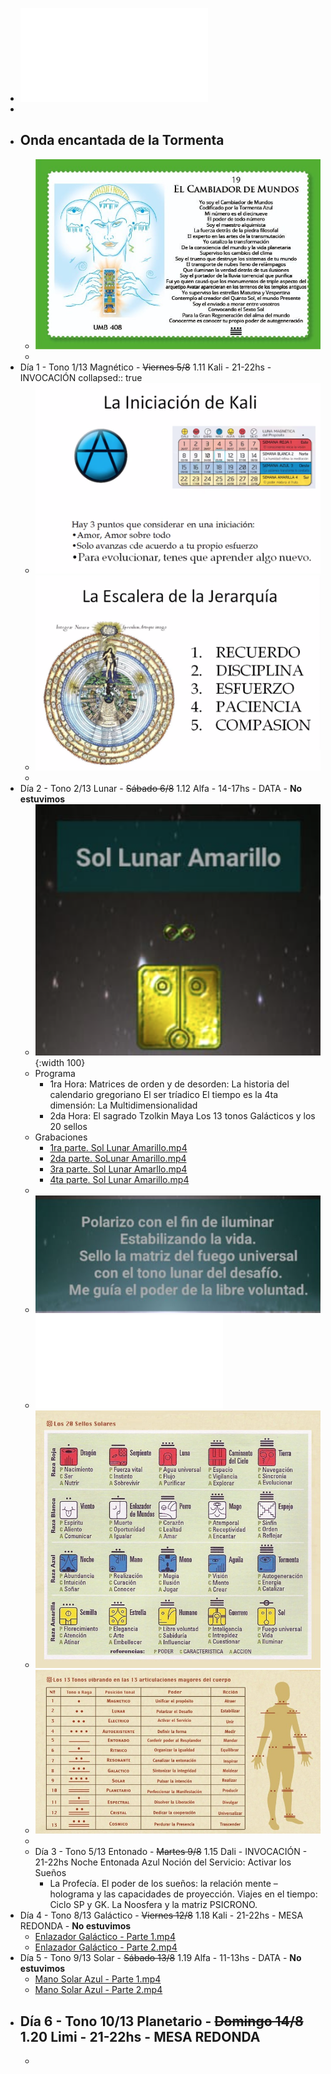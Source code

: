 - ![Programa Circulo Tormenta.pdf](../assets/Programa_Circulo_Tormenta_1659939814239_0.pdf)
-
- ## Onda encantada de la Tormenta
	- ![image.png](../assets/image_1660449203857_0.png)
	-
- Día 1 - Tono 1/13 Magnético  - ~~Viernes 5/8~~ 1.11 Kali - 21-22hs - INVOCACIÓN
  collapsed:: true
	- ![Screen Shot 2022-08-05 at 21.54.33.png](../assets/Screen_Shot_2022-08-05_at_21.54.33_1659940138285_0.png)
	- ![Screen Shot 2022-08-05 at 21.58.12.png](../assets/Screen_Shot_2022-08-05_at_21.58.12_1659940132515_0.png)
	-
- Día 2 - Tono 2/13 Lunar - ~~Sábado 6/8~~ 1.12 Alfa - 14-17hs - DATA - **No estuvimos**
	- ![image.png](../assets/image_1659833498786_0.png){:width 100}
	- Programa
		- 1ra Hora:
		  Matrices de orden y de desorden:
		  La historia del calendario gregoriano
		  El ser tríadico
		  El tiempo es la 4ta dimensión:
		  La Multidimensionalidad
		- 2da Hora:
		  El sagrado Tzolkin Maya
		  Los 13 tonos Galácticos y los 20 sellos
	- Grabaciones
		- [1ra parte. Sol Lunar Amarillo.mp4](../assets/1ra_parte._Sol_Lunar_Amarillo_1659940000174_0.mp4)
		- [2da parte. SoLunar Amarillo.mp4](../assets/2da_parte._SoLunar_Amarillo_1659939996549_0.mp4)
		- [3ra parte. Sol Lunar Amarllo.mp4](../assets/3ra_parte._Sol_Lunar_Amarllo_1659939992320_0.mp4)
		- [4ta parte. Sol Lunar Amarillo.mp4](../assets/4ta_parte._Sol_Lunar_Amarillo_1659939976727_0.mp4)
	-
	- ![image.png](../assets/image_1659833486083_0.png)
	- ![Genesis del Encantamiento del Sueno.pdf](../assets/Genesis_del_Encantamiento_del_Sueno_1659833359118_0.pdf)
	- ![image.png](../assets/image_1659833316296_0.png)
	- ![image.png](../assets/image_1659833799959_0.png)
	-
	- Día 3 - Tono 5/13 Entonado - ~~Martes 9/8~~ 1.15 Dali - INVOCACIÓN - 21-22hs
	  Noche Entonada Azul
	  Noción del Servicio:
	  Activar  los Sueños
		- La Profecía. 
		  El poder de los sueños: 
		  la relación mente – holograma y las capacidades de proyección. 
		  Viajes en el tiempo: Ciclo SP y GK.
		  La Noosfera y la matriz PSICRONO.
- Día 4 - Tono 8/13 Galáctico - ~~Viernes 12/8~~  1.18 Kali - 21-22hs  - MESA REDONDA - **No estuvimos**
	- [Enlazador Galáctico - Parte 1.mp4](../assets/Enlazador_Galáctico_-_Parte_1_1660449023681_0.mp4)
	- [Enlazador Galáctico - Parte 2.mp4](../assets/Enlazador_Galáctico_-_Parte_2_1660449031197_0.mp4)
- Día 5 - Tono 9/13 Solar - ~~Sábado 13/8~~ 1.19 Alfa - 11-13hs - DATA - **No estuvimos**
	- [Mano Solar Azul - Parte 1.mp4](../assets/Mano_Solar_Azul_-_Parte_1_1660449043416_0.mp4)
	- [Mano Solar Azul - Parte 2.mp4](../assets/Mano_Solar_Azul_-_Parte_2_1660449036524_0.mp4)
- Día 6 - Tono 10/13 Planetario - ~~Domingo 14/8~~ 1.20 Limi - 21-22hs - MESA REDONDA
	-
	-